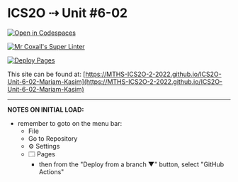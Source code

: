 # ICS2O ⇢ Unit #6-02

[![Open in Codespaces](https://classroom.github.com/assets/launch-codespace-7f7980b617ed060a017424585567c406b6ee15c891e84e1186181d67ecf80aa0.svg)](https://classroom.github.com/open-in-codespaces?assignment_repo_id=11224578)

[![Mr Coxall's Super Linter](https://github.com/MTHS-ICS2O-2-2022/ICS2O-Unit-6-02-Mariam-Kasim/workflows/Mr%20Coxall's%20Super%20Linter/badge.svg)](https://github.com/MTHS-ICS2O-2-2022/ICS2O-Unit-6-02-Mariam-Kasim/actions)

[![Deploy Pages](https://github.com/MTHS-ICS2O-2-2022/ICS2O-Unit-6-02-Mariam-Kasim/workflows/Deploy%20Pages/badge.svg)](https://github.com/MTHS-ICS2O-2-2022/ICS2O-Unit-6-02-Mariam-Kasim/actions)

This site can be found at: [https://MTHS-ICS2O-2-2022.github.io/ICS2O-Unit-6-02-Mariam-Kasim](https://MTHS-ICS2O-2-2022.github.io/ICS2O-Unit-6-02-Mariam-Kasim)

---

**NOTES ON INITIAL LOAD:**
- remember to goto on the menu bar:
  - File
  - Go to Repository
  - ⚙ Settings
  - 🗔 Pages
    - then from the "Deploy from a branch ▼" button, select "GitHub Actions"
